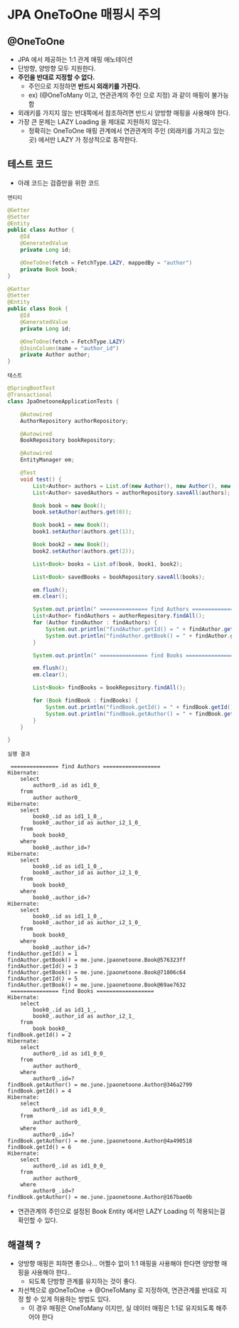 # JPA OneToOne 매핑시 주의

## @OneToOne
- JPA 에서 제공하는 1:1 관계 매핑 애노테이션
- 단방향, 양방향 모두 지원한다.
- **주인을 반대로 지정할 수 없다.**
    - 주인으로 지정하면 **반드시 외래키를 가진다.**
    - ex) (@OneToMany 이고, 연관관계의 주인 으로 지정) 과 같이 매핑이 불가능함
- 외래키를 가지지 않는 반대쪽에서 참조하려면 반드시 양방향 매핑을 사용해야 한다.
- 가장 큰 문제는 LAZY Loading 을 제대로 지원하지 않는다.
    - 정확히는 OneToOne 매핑 관계에서 연관관계의 주인 (외래키를 가지고 있는 곳) 에서만 LAZY 가 정상적으로 동작한다.

## 테스트 코드
- 아래 코드는 검증만을 위한 코드

`엔티티 `

```java
@Getter
@Setter
@Entity
public class Author {
	@Id
	@GeneratedValue
	private Long id;

	@OneToOne(fetch = FetchType.LAZY, mappedBy = "author")
	private Book book;
}

@Getter
@Setter
@Entity
public class Book {
	@Id
	@GeneratedValue
	private Long id;

	@OneToOne(fetch = FetchType.LAZY)
	@JoinColumn(name = "author_id")
	private Author author;
}
```

`테스트`

```java
@SpringBootTest
@Transactional
class JpaOnetooneApplicationTests {

	@Autowired
	AuthorRepository authorRepository;

	@Autowired
	BookRepository bookRepository;

	@Autowired
	EntityManager em;

	@Test
	void test() {
		List<Author> authors = List.of(new Author(), new Author(), new Author());
		List<Author> savedAuthors = authorRepository.saveAll(authors);

		Book book = new Book();
		book.setAuthor(authors.get(0));

		Book book1 = new Book();
		book1.setAuthor(authors.get(1));

		Book book2 = new Book();
		book2.setAuthor(authors.get(2));

		List<Book> books = List.of(book, book1, book2);

		List<Book> savedBooks = bookRepository.saveAll(books);

		em.flush();
		em.clear();

		System.out.println(" =============== find Authors ================== ");
		List<Author> findAuthors = authorRepository.findAll();
		for (Author findAuthor : findAuthors) {
			System.out.println("findAuthor.getId() = " + findAuthor.getId());
			System.out.println("findAuthor.getBook() = " + findAuthor.getBook());
		}

		System.out.println(" =============== find Books ================== ");

		em.flush();
		em.clear();

		List<Book> findBooks = bookRepository.findAll();

		for (Book findBook : findBooks) {
			System.out.println("findBook.getId() = " + findBook.getId());
			System.out.println("findBook.getAuthor() = " + findBook.getAuthor());
		}
	}

}
```

`실행 결과`

```shell
 =============== find Authors ================== 
Hibernate: 
    select
        author0_.id as id1_0_ 
    from
        author author0_
Hibernate: 
    select
        book0_.id as id1_1_0_,
        book0_.author_id as author_i2_1_0_ 
    from
        book book0_ 
    where
        book0_.author_id=?
Hibernate: 
    select
        book0_.id as id1_1_0_,
        book0_.author_id as author_i2_1_0_ 
    from
        book book0_ 
    where
        book0_.author_id=?
Hibernate: 
    select
        book0_.id as id1_1_0_,
        book0_.author_id as author_i2_1_0_ 
    from
        book book0_ 
    where
        book0_.author_id=?
findAuthor.getId() = 1
findAuthor.getBook() = me.june.jpaonetoone.Book@576323ff
findAuthor.getId() = 3
findAuthor.getBook() = me.june.jpaonetoone.Book@71806c64
findAuthor.getId() = 5
findAuthor.getBook() = me.june.jpaonetoone.Book@69ae7632
 =============== find Books ================== 
Hibernate: 
    select
        book0_.id as id1_1_,
        book0_.author_id as author_i2_1_ 
    from
        book book0_
findBook.getId() = 2
Hibernate: 
    select
        author0_.id as id1_0_0_ 
    from
        author author0_ 
    where
        author0_.id=?
findBook.getAuthor() = me.june.jpaonetoone.Author@346a2799
findBook.getId() = 4
Hibernate: 
    select
        author0_.id as id1_0_0_ 
    from
        author author0_ 
    where
        author0_.id=?
findBook.getAuthor() = me.june.jpaonetoone.Author@4a490518
findBook.getId() = 6
Hibernate: 
    select
        author0_.id as id1_0_0_ 
    from
        author author0_ 
    where
        author0_.id=?
findBook.getAuthor() = me.june.jpaonetoone.Author@167bae0b
```
- 연관관계의 주인으로 설정된 Book Entity 에서만 LAZY Loading 이 적용되는걸 확인할 수 있다.

## 해결책 ?
- 양방향 매핑은 피하면 좋으나... 어쩔수 없이 1:1 매핑을 사용해야 한다면 양방향 매핑을 사용해야 한다..
    - 되도록 단방향 관계를 유지하는 것이 좋다.
- 차선책으로 @OneToOne -> @OneToMany 로 지정하여, 연관관계를 반대로 지정 할 수 있게 허용하는 방법도 있다.
    - 이 경우 매핑은 OneToMany 이지만, 실 데이터 매핑은 1:1로 유지되도록 해주어야 한다
